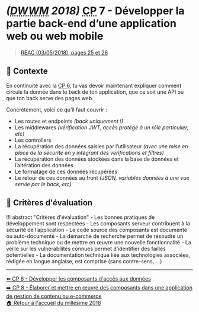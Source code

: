# _(<abbr title="Développeur Web et Web Mobile">DWWM</abbr> 2018)_ <abbr title="Compétence Professionnelle">CP</abbr> 7 - Développer la partie back-end d’une application web ou web mobile
> [REAC (03/05/2018), pages 25 et 26](https://www.banque.di.afpa.fr/EspaceEmployeursCandidatsActeurs/EGPResultat.aspx?ct=01280m03&type=t)

## 🚀 Contexte

En continuité avec la [<abbr title="Compétence Professionnelle">CP</abbr> 6](cp-6-developper-les-composants-d-acces-aux-donnees.md), tu vas devoir maintenant expliquer comment circule la donnée dans le back de ton application, que ce soit une API ou que ton back serve des pages web.

Concrètement, voici ce qu’il faut couvrir :

- Les routes et endpoints _(back uniquement !)_
- Les middlewares _(vérification JWT, accès protégé à un rôle particulier, etc)_
- Les controllers
- La récupération des données saisies par l’utilisateur _(avec une mise en place de la sécurité en y intégrant des vérifications et filtres)_
- La récupération des données stockées dans la base de données et l’altération des données
- Le formatage de ces données récupérées
- Le retour de ces données au front _(JSON, variables données à une vue servie par le back, etc)_

## 📝 Critères d'évaluation
!!! abstract "Critères d'évaluation"
    - Les bonnes pratiques de développement sont respectées
    - Les composants serveur contribuent à la sécurité de l’application
    - Le code source des composants est documenté ou auto-documenté
    - La démarche de recherche permet de résoudre un problème technique ou de mettre en œuvre une nouvelle fonctionnalité
    - La veille sur les vulnérabilités connues permet d’identifier des failles potentielles
    - La documentation technique liée aux technologies associées, rédigée en langue anglaise, est comprise (sans contre-sens, ...)

---

[⬅️ <abbr title="Compétence Professionnelle">CP</abbr> 6 - Développer les composants d'accès aux données](cp-6-developper-les-composants-d-acces-aux-donnees.md)  
[➡️ <abbr title="Compétence Professionnelle">CP</abbr> 8 - Élaborer et mettre en œuvre des composants dans une application de gestion de contenu ou e-commerce](cp-8-elaborer-et-mettre-en-oeuvre-des-composants-dans-une-application-de-gestion-de-contenu-ou-e-commerce.md)  
[🏠 Retour à l'accueil du millésime 2018](index.md)